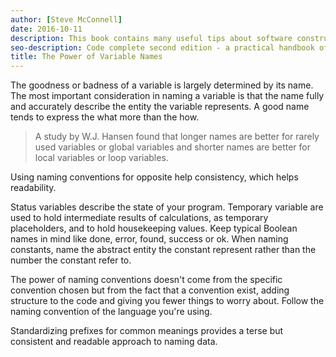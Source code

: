 ```yaml
---
author: [Steve McConnell]
date: 2016-10-11
description: This book contains many useful tips about software construction and best practices on creating clean code. A list of issues that can happen during software construction and how to avoid them by testing your code before writing them. The best part is the checklist at the end of every section containing useful items to check for during software construction.
seo-description: Code complete second edition - a practical handbook of software construction by Steve McConnell notes.
title: The Power of Variable Names
---
```


The goodness or badness of a variable is largely determined by its name. The most important consideration in naming a variable is that the name fully and accurately describe the entity the variable represents. A good name tends to express the what more than the how.

> A study by W.J. Hansen found that longer names are better for rarely used variables or global variables and shorter names are better for local variables or loop variables.

Using naming conventions for opposite help consistency, which helps readability.

Status variables describe the state of your program. Temporary variable are used to hold intermediate results of calculations, as temporary placeholders, and to hold housekeeping values. Keep typical Boolean names in mind like done, error, found, success or ok. When naming constants, name the abstract entity the constant represent rather than the number the constant refer to.

The power of naming conventions doesn't come from the specific convention chosen but from the fact that a convention exist, adding structure to the code and giving you fewer things to worry about. Follow the naming convention of the language you're using.

Standardizing prefixes for common meanings provides a terse but consistent and readable approach to naming data.
